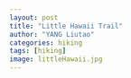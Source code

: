 ```yaml
---
layout: post
title: "Little Hawaii Trail"
author: "YANG Liutao"
categories: hiking
tags: [hiking]
image: littleHawaii.jpg
---
```


